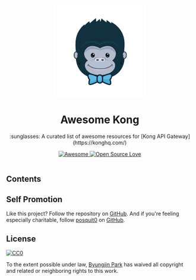 <div align="center">
  <a href="https://github.com/posquit0/awesome-kong" title="Awesome Kong">
    <img width="250" src="media/kong.png" alt="Awesome Kong">
  </a>
  <br />
  <h1>Awesome Kong</h1>
</div>

<p align="center">
  :sunglasses: A curated list of awesome resources for [Kong API Gateway](https://konghq.com/)
</p>

<div align="center">
  <a href="https://awesome.re">
		<img src="https://awesome.re/badge.svg" alt="Awesome">
	</a>
  <a href="https://github.com/ellerbrock/open-source-badge/">
    <img alt="Open Source Love" src="https://badges.frapsoft.com/os/v1/open-source.svg?v=103" />
  </a>
</div>

<br />



## Contents


## Self Promotion

Like this project? Follow the repository on [GitHub](https://github.com/posquit0/awesome-kong). And if you're feeling especially charitable, follow [posquit0](https://posquit0.com) on [GitHub](https://github.com/posquit0).


## License

[![CC0](http://mirrors.creativecommons.org/presskit/buttons/88x31/svg/cc-zero.svg)](https://creativecommons.org/publicdomain/zero/1.0/)

To the extent possible under law, [Byungjin Park](http://www.posquit0.com) has waived all copyright and related or neighboring rights to this work.
